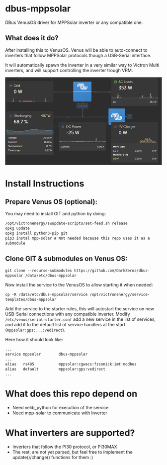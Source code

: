 # dbus-mppsolar

DBus VenusOS driver for MPPSolar inverter or any compatible one.

## What does it do?

After installing this to VenusOS. Venus will be able to auto-connect
to inverters that follow MPPSolar protocols though a USB-Serial interface.

It will automatically spawn the inverter in a very similar way to Victron
Multi inverters, and will support controlling the inverter trough VRM.

![Example](image.png)

# Install Instructions

## Prepare Venus OS (optional):

You may need to install GIT and python by doing:

```
/opt/victronenergy/swupdate-scripts/set-feed.sh release 
opkg update
opkg install python3-pip git
pip3 instal mpp-solar # Not needed because this repo uses it as a submodule
```

## Clone GIT & submodules on Venus OS:

```
git clone --recurse-submodules https://github.com/DarkZeros/dbus-mppsolar /data/etc/dbus-mppsolar
```

Now install the service to the VenusOS to allow starting it when needed:
```
cp -R /data/etc/dbus-mppsolar/service /opt/victronenergy/service-templates/dbus-mppsolar
```

Add the service to the starter rules, this will autostart the service on new USB-Serial connections with any compatible inverter. Modify `/etc/venus/serial-starter.conf` add a new service in the list of services, and add it to the default list of service handlers at the start (`mppsolar:gps:...:vedirect`).

Here how it should look like:
```
...
service mppsolar        dbus-mppsolar
...
alias   rs485           mppsolar:cgwacs:fzsonick:imt:modbus
alias   default         mppsolar:gps:vedirect 
...
```

# What does this repo depend on

  * Need velib_python for execution of the service
  * Need mpp-solar to communicate with Inverter


# What inverters are supported?

  * Inverters that follow the PI30 protocol, or PI30MAX
  * The rest, are not yet parsed, but feel free to implement the update()/change() functions for them :)
